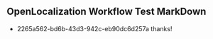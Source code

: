 ## OpenLocalization Workflow Test MarkDown
* 2265a562-bd6b-43d3-942c-eb90dc6d257a thanks!

<!--HONumber=Aug16_HO1-->


